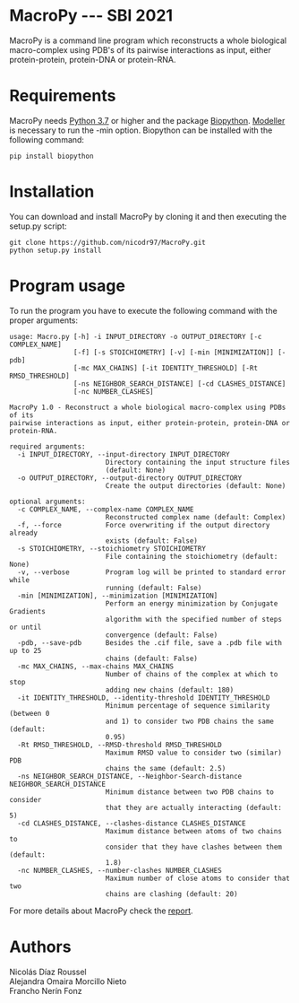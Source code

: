 **MacroPy --- SBI 2021**
==============================

MacroPy is a command line program which reconstructs a whole biological macro-complex using PDB's of its pairwise interactions as input, either protein-protein, protein-DNA or protein-RNA.




# Requirements
MacroPy needs [Python 3.7](https://www.python.org/downloads/) or higher and the package [Biopython](https://biopython.org/). [Modeller](https://salilab.org/modeller/download_installation.html) is necessary to run the -min option. Biopython can be installed with the following command:
```
pip install biopython
```

# Installation
You can download and install MacroPy by cloning it and then executing the setup.py script:
```
git clone https://github.com/nicodr97/MacroPy.git
python setup.py install
```

# Program usage
To run the program you have to execute the following command with the proper arguments:

```
usage: Macro.py [-h] -i INPUT_DIRECTORY -o OUTPUT_DIRECTORY [-c COMPLEX_NAME]
                [-f] [-s STOICHIOMETRY] [-v] [-min [MINIMIZATION]] [-pdb]
                [-mc MAX_CHAINS] [-it IDENTITY_THRESHOLD] [-Rt RMSD_THRESHOLD]
                [-ns NEIGHBOR_SEARCH_DISTANCE] [-cd CLASHES_DISTANCE]
                [-nc NUMBER_CLASHES]

MacroPy 1.0 - Reconstruct a whole biological macro-complex using PDBs of its
pairwise interactions as input, either protein-protein, protein-DNA or
protein-RNA.

required arguments:
  -i INPUT_DIRECTORY, --input-directory INPUT_DIRECTORY
                        Directory containing the input structure files
                        (default: None)
  -o OUTPUT_DIRECTORY, --output-directory OUTPUT_DIRECTORY
                        Create the output directories (default: None)

optional arguments:
  -c COMPLEX_NAME, --complex-name COMPLEX_NAME
                        Reconstructed complex name (default: Complex)
  -f, --force           Force overwriting if the output directory already
                        exists (default: False)
  -s STOICHIOMETRY, --stoichiometry STOICHIOMETRY
                        File containing the stoichiometry (default: None)
  -v, --verbose         Program log will be printed to standard error while
                        running (default: False)
  -min [MINIMIZATION], --minimization [MINIMIZATION]
                        Perform an energy minimization by Conjugate Gradients
                        algorithm with the specified number of steps or until
                        convergence (default: False)
  -pdb, --save-pdb      Besides the .cif file, save a .pdb file with up to 25
                        chains (default: False)
  -mc MAX_CHAINS, --max-chains MAX_CHAINS
                        Number of chains of the complex at which to stop
                        adding new chains (default: 180)
  -it IDENTITY_THRESHOLD, --identity-threshold IDENTITY_THRESHOLD
                        Minimum percentage of sequence similarity (between 0
                        and 1) to consider two PDB chains the same (default:
                        0.95)
  -Rt RMSD_THRESHOLD, --RMSD-threshold RMSD_THRESHOLD
                        Maximum RMSD value to consider two (similar) PDB
                        chains the same (default: 2.5)
  -ns NEIGHBOR_SEARCH_DISTANCE, --Neighbor-Search-distance NEIGHBOR_SEARCH_DISTANCE
                        Minimum distance between two PDB chains to consider
                        that they are actually interacting (default: 5)
  -cd CLASHES_DISTANCE, --clashes-distance CLASHES_DISTANCE
                        Maximum distance between atoms of two chains to
                        consider that they have clashes between them (default:
                        1.8)
  -nc NUMBER_CLASHES, --number-clashes NUMBER_CLASHES
                        Maximum number of close atoms to consider that two
                        chains are clashing (default: 20)

```


For more details about MacroPy check the [report](https://github.com/nicodr97/MacroPy/blob/master/doc/Report.pdf).

# Authors
Nicolás Díaz Roussel  
Alejandra Omaira Morcillo Nieto  
Francho Nerín Fonz  
